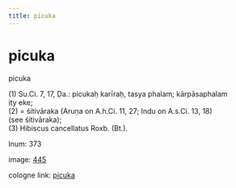 ```yaml
---
title: picuka
---
```


# picuka

picuka  <div n="P" />(1) Su.Ci. 7, 17, Ḍa.: picukaḥ karīraḥ, tasya phalam; kārpāsaphalam <div n="lb" />ity eke; <div n="P" />(2) = śitivāraka (Aruṇa on A.h.Ci. 11, 27; Indu on A.s.Ci. 13, 18) <div n="lb" />(see śitivāraka); <div n="P" />(3) Hibiscus cancellatus Roxb. (Bt.).

lnum: 373

image: [445](https://www.sanskrit-lexicon.uni-koeln.de/scans/csl-apidev/servepdf.php?dict=snp&page=445)

cologne link: [picuka](https://sanskrit-lexicon.uni-koeln.de/scans/csl-apidev/getword.php?dict=snp&key=picuka)

